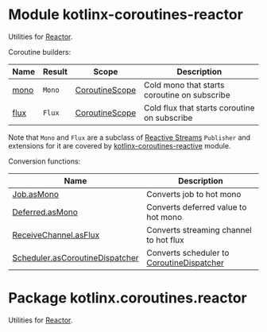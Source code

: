 # Module kotlinx-coroutines-reactor

Utilities for [Reactor](https://projectreactor.io).

Coroutine builders:

| **Name**        | **Result**                            | **Scope**        | **Description**
| --------------- | -------------------------------------- | ---------------- | ---------------
| [mono]          | `Mono`                                 | [CoroutineScope] | Cold mono that starts coroutine on subscribe
| [flux]          | `Flux`                                 | [CoroutineScope] | Cold flux that starts coroutine on subscribe

Note that `Mono` and `Flux` are a subclass of [Reactive Streams](https://www.reactive-streams.org)
`Publisher` and extensions for it are covered by
[kotlinx-coroutines-reactive](../kotlinx-coroutines-reactive) module.

Conversion functions:

| **Name** | **Description**
| -------- | ---------------
| [Job.asMono][kotlinx.coroutines.Job.asMono] | Converts job to hot mono
| [Deferred.asMono][kotlinx.coroutines.Deferred.asMono] | Converts deferred value to hot mono
| [ReceiveChannel.asFlux][kotlinx.coroutines.channels.ReceiveChannel.asFlux] | Converts streaming channel to hot flux
| [Scheduler.asCoroutineDispatcher][reactor.core.scheduler.Scheduler.asCoroutineDispatcher] | Converts scheduler to [CoroutineDispatcher]

<!--- MODULE kotlinx-coroutines-core -->
<!--- INDEX kotlinx.coroutines -->
[CoroutineScope]: https://kotlin.github.io/kotlinx.coroutines/kotlinx-coroutines-core/kotlinx.coroutines/-coroutine-scope/index.html
[CoroutineDispatcher]: https://kotlin.github.io/kotlinx.coroutines/kotlinx-coroutines-core/kotlinx.coroutines/-coroutine-dispatcher/index.html
<!--- INDEX kotlinx.coroutines.channels -->
<!--- MODULE kotlinx-coroutines-reactor -->
<!--- INDEX kotlinx.coroutines.reactor -->
[mono]: https://kotlin.github.io/kotlinx.coroutines/kotlinx-coroutines-reactor/kotlinx.coroutines.reactor/kotlinx.coroutines.-coroutine-scope/mono.html
[flux]: https://kotlin.github.io/kotlinx.coroutines/kotlinx-coroutines-reactor/kotlinx.coroutines.reactor/kotlinx.coroutines.-coroutine-scope/flux.html
[kotlinx.coroutines.Job.asMono]: https://kotlin.github.io/kotlinx.coroutines/kotlinx-coroutines-reactor/kotlinx.coroutines.reactor/kotlinx.coroutines.-job/as-mono.html
[kotlinx.coroutines.Deferred.asMono]: https://kotlin.github.io/kotlinx.coroutines/kotlinx-coroutines-reactor/kotlinx.coroutines.reactor/kotlinx.coroutines.-deferred/as-mono.html
[kotlinx.coroutines.channels.ReceiveChannel.asFlux]: https://kotlin.github.io/kotlinx.coroutines/kotlinx-coroutines-reactor/kotlinx.coroutines.reactor/kotlinx.coroutines.channels.-receive-channel/as-flux.html
[reactor.core.scheduler.Scheduler.asCoroutineDispatcher]: https://kotlin.github.io/kotlinx.coroutines/kotlinx-coroutines-reactor/kotlinx.coroutines.reactor/reactor.core.scheduler.-scheduler/as-coroutine-dispatcher.html
<!--- END -->

# Package kotlinx.coroutines.reactor

Utilities for [Reactor](https://projectreactor.io).
